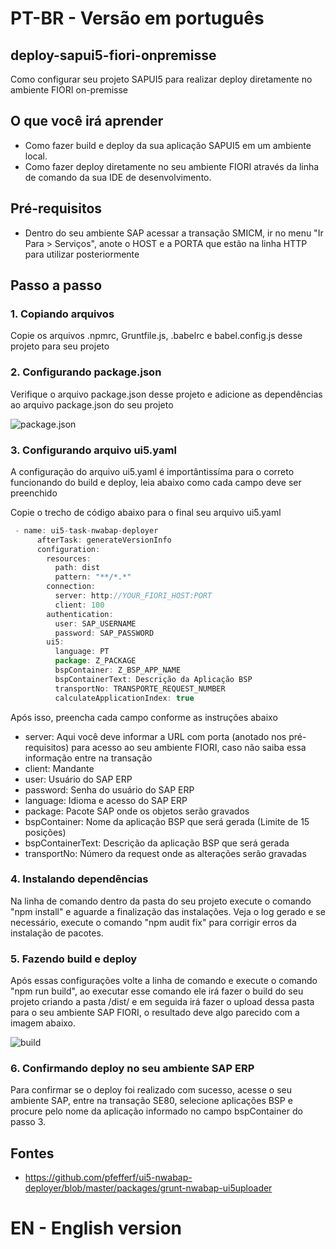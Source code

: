 # PT-BR - Versão em português

## deploy-sapui5-fiori-onpremisse
Como configurar seu projeto SAPUI5 para realizar deploy diretamente no ambiente FIORI on-premisse

## O que você irá aprender
* Como fazer build e deploy da sua aplicação SAPUI5 em um ambiente local.
* Como fazer deploy diretamente no seu ambiente FIORI através da linha de comando da sua IDE de desenvolvimento.

## Pré-requisitos
* Dentro do seu ambiente SAP acessar a transação SMICM, ir no menu "Ir Para > Serviços", anote o HOST e a PORTA que estão na linha HTTP para utilizar posteriormente

## Passo a passo

### 1. Copiando arquivos
Copie os arquivos .npmrc, Gruntfile.js, .babelrc e babel.config.js desse projeto para seu projeto

### 2. Configurando package.json
Verifique o arquivo package.json desse projeto e adicione as dependências ao arquivo package.json do seu projeto

![package.json](https://github.com/MLDOliveira/deploy-sapui5-fiori-onpremisse/blob/master/webapp/images/package-json.png)

### 3. Configurando arquivo ui5.yaml
A configuração do arquivo ui5.yaml é importântissíma para o correto funcionando do build e deploy, leia abaixo como cada campo deve ser preenchido

Copie o trecho de código abaixo para o final seu arquivo ui5.yaml

```javascript
 - name: ui5-task-nwabap-deployer
      afterTask: generateVersionInfo
      configuration: 
        resources:
          path: dist
          pattern: "**/*.*"
        connection:
          server: http://YOUR_FIORI_HOST:PORT
          client: 100
        authentication:
          user: SAP_USERNAME
          password: SAP_PASSWORD
        ui5:
          language: PT
          package: Z_PACKAGE
          bspContainer: Z_BSP_APP_NAME
          bspContainerText: Descrição da Aplicação BSP
          transportNo: TRANSPORTE_REQUEST_NUMBER
          calculateApplicationIndex: true
```

Após isso, preencha cada campo conforme as instruções abaixo

* server: Aqui você deve informar a URL com porta (anotado nos pré-requisitos) para acesso ao seu ambiente FIORI, caso não saiba essa informação entre na transação 
* client: Mandante
* user: Usuário do SAP ERP
* password: Senha do usuário do SAP ERP
* language: Idioma e acesso do SAP ERP
* package: Pacote SAP onde os objetos serão gravados
* bspContainer: Nome da aplicação BSP que será gerada (Limite de 15 posições)
* bspContainerText: Descrição da aplicação BSP que será gerada
* transportNo: Número da request onde as alterações serão gravadas

### 4. Instalando dependências
Na linha de comando dentro da pasta do seu projeto execute o comando "npm install" e aguarde a finalização das instalações. 
Veja o log gerado e se necessário, execute o comando "npm audit fix" para corrigir erros da instalação de pacotes.

### 5. Fazendo build e deploy
Após essas configurações volte a linha de comando e execute o comando "npm run build", ao executar esse comando ele irá fazer o build do seu projeto criando a pasta /dist/ e em seguida irá fazer o upload dessa pasta para o seu ambiente SAP FIORI, o resultado deve algo parecido com a imagem abaixo.

![build](https://github.com/MLDOliveira/deploy-sapui5-fiori-onpremisse/blob/master/webapp/images/build-deploy.png)

### 6. Confirmando deploy no seu ambiente SAP ERP
Para confirmar se o deploy foi realizado com sucesso, acesse o seu ambiente SAP, entre na transação SE80, selecione aplicações BSP e procure pelo nome da aplicação informado no campo bspContainer do passo 3.

## Fontes
* https://github.com/pfefferf/ui5-nwabap-deployer/blob/master/packages/grunt-nwabap-ui5uploader


# EN - English version




